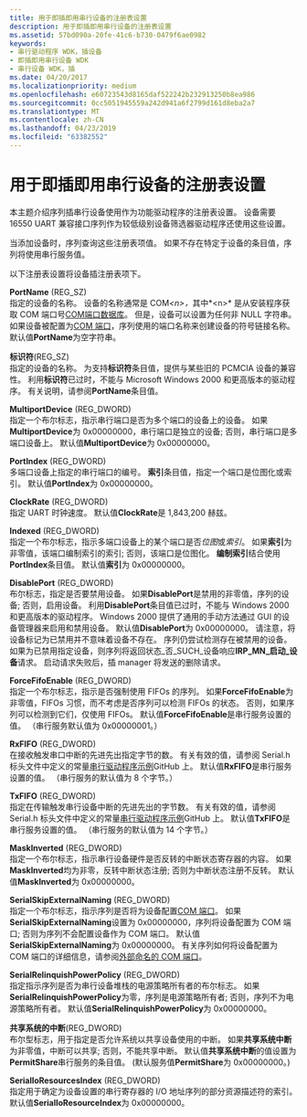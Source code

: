 ```yaml
---
title: 用于即插即用串行设备的注册表设置
description: 用于即插即用串行设备的注册表设置
ms.assetid: 57bd090a-20fe-41c6-b730-0479f6ae0982
keywords:
- 串行驱动程序 WDK，插设备
- 即插即用串行设备 WDK
- 串行设备 WDK，插
ms.date: 04/20/2017
ms.localizationpriority: medium
ms.openlocfilehash: e60723543d8165daf522242b232913250b8ea986
ms.sourcegitcommit: 0cc5051945559a242d941a6f2799d161d8eba2a7
ms.translationtype: MT
ms.contentlocale: zh-CN
ms.lasthandoff: 04/23/2019
ms.locfileid: "63382552"
---
```

# <a name="registry-settings-for-a-plug-and-play-serial-device"></a>用于即插即用串行设备的注册表设置





本主题介绍序列插串行设备使用作为功能驱动程序的注册表设置。 设备需要 16550 UART 兼容接口序列作为较低级别设备筛选器驱动程序还使用这些设置。

当添加设备时，序列查询这些注册表项值。 如果不存在特定于设备的条目值，序列将使用串行服务值。

以下注册表设置将设备插注册表项下。

<a href="" id="portname--reg-sz-"></a>**PortName** (REG\_SZ)  
指定的设备的名称。 设备的名称通常是 COM<em>&lt;n&gt;，</em>其中*&lt;n&gt;* 是从安装程序获取 COM 端口号[COM端口数据库](com-port-database.md)。 但是，设备可以设置为任何非 NULL 字符串。 如果设备被配置为[COM 端口](configuration-of-com-ports.md)，序列使用的端口名称来创建设备的符号链接名称。 默认值**PortName**为空字符串。

<a href="" id="identifier--reg-sz-"></a>**标识符**(REG\_SZ)  
指定的设备的名称。 为支持**标识符**条目值，提供与某些旧的 PCMCIA 设备的兼容性。 利用**标识符**已过时，不能与 Microsoft Windows 2000 和更高版本的驱动程序。 有关说明，请参阅**PortName**条目值。

<a href="" id="multiportdevice--reg-dword-"></a>**MultiportDevice** (REG\_DWORD)  
指定一个布尔标志，指示串行端口是否为多个端口的设备上的设备。 如果**MultiportDevice**为 0x00000000，串行端口是独立的设备; 否则，串行端口是多端口设备上。 默认值**MultiportDevice**为 0x00000000。

<a href="" id="portindex--reg-dword-"></a>**PortIndex** (REG\_DWORD)  
多端口设备上指定的串行端口的编号。 **索引**条目值，指定一个端口是位图化或索引。 默认值**PortIndex**为 0x00000000。

<a href="" id="clockrate--reg-dword-"></a>**ClockRate** (REG\_DWORD)  
指定 UART 时钟速度。 默认值**ClockRate**是 1,843,200 赫兹。

<a href="" id="indexed--reg-dword-"></a>**Indexed** (REG\_DWORD)  
指定一个布尔标志，指示多端口设备上的某个端口是否*位图*或*索引*。 如果**索引**为非零值，该端口编制索引的索引; 否则，该端口是位图化。 **编制索引**结合使用**PortIndex**条目值。 默认值**索引**为 0x00000000。

<a href="" id="disableport--reg-dword-"></a>**DisablePort** (REG\_DWORD)  
布尔标志，指定是否要禁用设备。 如果**DisablePort**是禁用的非零值，序列的设备; 否则，启用设备。 利用**DisablePort**条目值已过时，不能与 Windows 2000 和更高版本的驱动程序。 Windows 2000 提供了通用的手动方法通过 GUI 的设备管理器来启用和禁用设备。 默认值**DisablePort**为 0x00000000。 请注意，将设备标记为已禁用并不意味着设备不存在。 序列仍尝试检测存在被禁用的设备。 如果为已禁用指定设备，则序列将返回状态\_否\_SUCH\_设备响应**IRP\_MN\_启动\_设备**请求。 启动请求失败后，插 manager 将发送的删除请求。

<a href="" id="forcefifoenable--reg-dword-"></a>**ForceFifoEnable** (REG\_DWORD)  
指定一个布尔标志，指示是否强制使用 FIFOs 的序列。 如果**ForceFifoEnable**为非零值，FIFOs 习惯，而不考虑是否序列可以检测 FIFOs 的状态。 否则，如果序列可以检测到它们，仅使用 FIFOs。 默认值**ForceFifoEnable**是串行服务设置的值。 （串行服务默认值为 0x00000001。）

<a href="" id="rxfifo--reg-dword-"></a>**RxFIFO** (REG\_DWORD)  
在接收触发串口中断的先进先出指定字节的数。 有关有效的值，请参阅 Serial.h 标头文件中定义的常量[串行驱动程序示例](https://go.microsoft.com/fwlink/p/?LinkId=617962)GitHub 上。 默认值**RxFIFO**是串行服务设置的值。 （串行服务的默认值为 8 个字节。）

<a href="" id="txfifo--reg-dword-"></a>**TxFIFO** (REG\_DWORD)  
指定在传输触发串行设备中断的先进先出的字节数。 有关有效的值，请参阅 Serial.h 标头文件中定义的常量[串行驱动程序示例](https://go.microsoft.com/fwlink/p/?LinkId=617962)GitHub 上。 默认值**TxFIFO**是串行服务设置的值。 （串行服务的默认值为 14 个字节。）

<a href="" id="maskinverted--reg-dword-"></a>**MaskInverted** (REG\_DWORD)  
指定一个布尔标志，指示串行设备硬件是否反转的中断状态寄存器的内容。 如果**MaskInverted**均为非零，反转中断状态注册; 否则为中断状态注册不反转。 默认值**MaskInverted**为 0x00000000。

<a href="" id="serialskipexternalnaming--reg-dword-"></a>**SerialSkipExternalNaming** (REG\_DWORD)  
指定一个布尔标志，指示序列是否将为设备配置[COM 端口](configuration-of-com-ports.md)。 如果**SerialSkipExternalNaming**设置为 0x00000000，序列将设备配置为 COM 端口; 否则为序列不会配置设备作为 COM 端口。 默认值**SerialSkipExternalNaming**为 0x00000000。 有关序列如何将设备配置为 COM 端口的详细信息，请参阅[外部命名的 COM 端口](external-naming-of-com-ports.md)。

<a href="" id="serialrelinquishpowerpolicy--reg-dword-"></a>**SerialRelinquishPowerPolicy** (REG\_DWORD)  
指定指示序列是否为串行设备堆栈的电源策略所有者的布尔标志。 如果**SerialRelinquishPowerPolicy**为零，序列是电源策略所有者; 否则，序列不为电源策略所有者。 默认值**SerialRelinquishPowerPolicy**为 0x00000000。

<a href="" id="share-system-interrupt--reg-dword-"></a>**共享系统的中断**(REG\_DWORD)  
布尔型标志，用于指定是否允许系统以共享设备使用的中断。 如果**共享系统中断**为非零值，中断可以共享; 否则，不能共享中断。 默认值**共享系统中断**的值设置为**PermitShare**串行服务的条目值。 (默认服务值**PermitShare**为 0x00000000。)

<a href="" id="serialioresourcesindex--reg-dword-"></a>**SerialIoResourcesIndex** (REG\_DWORD)  
指定用于确定为设备设置的串行寄存器的 I/O 地址序列的部分资源描述符的索引。 默认值**SerialIoResourceIndex**为 0x00000000。

 

 




